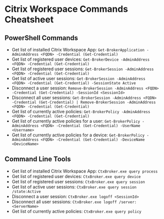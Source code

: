# Citrix Workspace Commands Cheatsheet

## PowerShell Commands

- Get list of installed Citrix Workspace App: `Get-BrokerApplication -AdminAddress <FQDN> -Credential (Get-Credential)`
- Get list of registered user devices: `Get-BrokerDevice -AdminAddress <FQDN> -Credential (Get-Credential)`
- Get list of registered user sessions: `Get-BrokerSession -AdminAddress <FQDN> -Credential (Get-Credential)`
- Get list of active user sessions: `Get-BrokerSession -AdminAddress <FQDN> -Credential (Get-Credential) -SessionState Active`
- Disconnect a user session: `Remove-BrokerSession -AdminAddress <FQDN> -Credential (Get-Credential) -SessionId <SessionId>`
- Disconnect all user sessions: `Get-BrokerSession -AdminAddress <FQDN> -Credential (Get-Credential) | Remove-BrokerSession -AdminAddress <FQDN> -Credential (Get-Credential)`
- Get list of currently active policies: `Get-BrokerPolicy -AdminAddress <FQDN> -Credential (Get-Credential)`
- Get list of currently active policies for a user: `Get-BrokerPolicy -AdminAddress <FQDN> -Credential (Get-Credential) -UserName <Username>`
- Get list of currently active policies for a device: `Get-BrokerPolicy -AdminAddress <FQDN> -Credential (Get-Credential) -DeviceName <DeviceName>`

## Command Line Tools

- Get list of installed Citrix Workspace App: `CtxBroker.exe query process`
- Get list of registered user devices: `CtxBroker.exe query device`
- Get list of registered user sessions: `CtxBroker.exe query session`
- Get list of active user sessions: `CtxBroker.exe query session /state:Active`
- Disconnect a user session: `CtxBroker.exe logoff <SessionId>`
- Disconnect all user sessions: `CtxBroker.exe logoff /server:<ServerName>`
- Get list of currently active policies: `CtxBroker.exe query policy`

